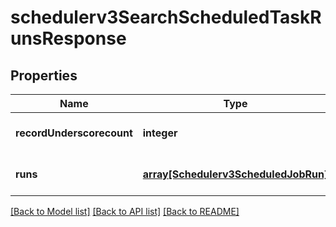 # schedulerv3SearchScheduledTaskRunsResponse

## Properties
Name | Type | Description | Notes
------------ | ------------- | ------------- | -------------
**recordUnderscorecount** | **integer** |  | [optional] [default to null]
**runs** | [**array[Schedulerv3ScheduledJobRun]**](Schedulerv3ScheduledJobRun.md) |  | [optional] [default to null]

[[Back to Model list]](../README.md#documentation-for-models) [[Back to API list]](../README.md#documentation-for-api-endpoints) [[Back to README]](../README.md)


